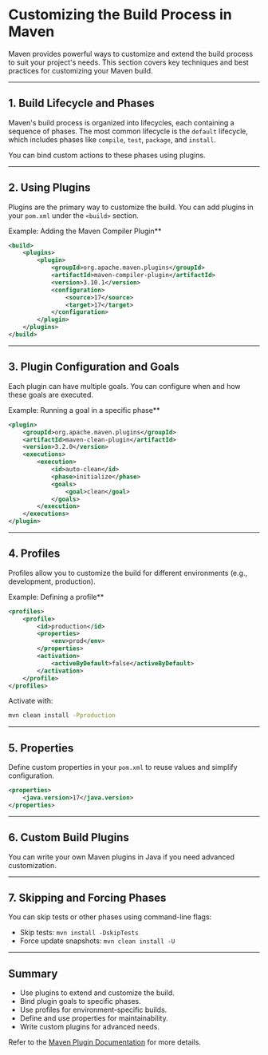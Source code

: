 # Customizing the Build Process in Maven

Maven provides powerful ways to customize and extend the build process to suit your project's needs. This section covers key techniques and best practices for customizing your Maven build.

---

## 1. Build Lifecycle and Phases

Maven's build process is organized into lifecycles, each containing a sequence of phases. The most common lifecycle is the `default` lifecycle, which includes phases like `compile`, `test`, `package`, and `install`.

You can bind custom actions to these phases using plugins.

---

## 2. Using Plugins

Plugins are the primary way to customize the build. You can add plugins in your `pom.xml` under the `<build>` section.

Example: Adding the Maven Compiler Plugin**

```xml
<build>
    <plugins>
        <plugin>
            <groupId>org.apache.maven.plugins</groupId>
            <artifactId>maven-compiler-plugin</artifactId>
            <version>3.10.1</version>
            <configuration>
                <source>17</source>
                <target>17</target>
            </configuration>
        </plugin>
    </plugins>
</build>
```

---

## 3. Plugin Configuration and Goals

Each plugin can have multiple goals. You can configure when and how these goals are executed.

Example: Running a goal in a specific phase**

```xml
<plugin>
    <groupId>org.apache.maven.plugins</groupId>
    <artifactId>maven-clean-plugin</artifactId>
    <version>3.2.0</version>
    <executions>
        <execution>
            <id>auto-clean</id>
            <phase>initialize</phase>
            <goals>
                <goal>clean</goal>
            </goals>
        </execution>
    </executions>
</plugin>
```

---

## 4. Profiles

Profiles allow you to customize the build for different environments (e.g., development, production).

Example: Defining a profile**

```xml
<profiles>
    <profile>
        <id>production</id>
        <properties>
            <env>prod</env>
        </properties>
        <activation>
            <activeByDefault>false</activeByDefault>
        </activation>
    </profile>
</profiles>
```

Activate with:  

```sh
mvn clean install -Pproduction
```

---

## 5. Properties

Define custom properties in your `pom.xml` to reuse values and simplify configuration.

```xml
<properties>
    <java.version>17</java.version>
</properties>
```

---

## 6. Custom Build Plugins

You can write your own Maven plugins in Java if you need advanced customization.

---

## 7. Skipping and Forcing Phases

You can skip tests or other phases using command-line flags:

- Skip tests: `mvn install -DskipTests`
- Force update snapshots: `mvn clean install -U`

---

## Summary

- Use plugins to extend and customize the build.
- Bind plugin goals to specific phases.
- Use profiles for environment-specific builds.
- Define and use properties for maintainability.
- Write custom plugins for advanced needs.

Refer to the [Maven Plugin Documentation](https://maven.apache.org/plugins/) for more details.
